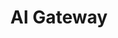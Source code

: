 ---
pcx_content_type: navigation
weight: 
title: AI Gateway
external_link: /ai-gateway/
_build:
  publishResources: false
  render: never
---